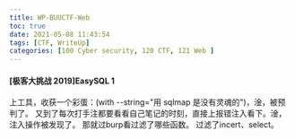 ```yaml
---
title: WP-BUUCTF-Web
toc: true
date: 2021-05-08 11:43:54
tags: [CTF, WriteUp]
categories: [100 Cyber security, 120 CTF, 121 Web ]
---
```


#### [极客大挑战 2019]EasySQL 1
上工具，收获一个彩蛋：(with --string="用 sqlmap 是没有灵魂的")，淦，被预判了。
又到了每次打手注都要看看自己笔记的时刻，直接上报错注入看下。淦，注入操作被发现了。
那就过burp看过滤了哪些函数。
过滤了incert、select。
